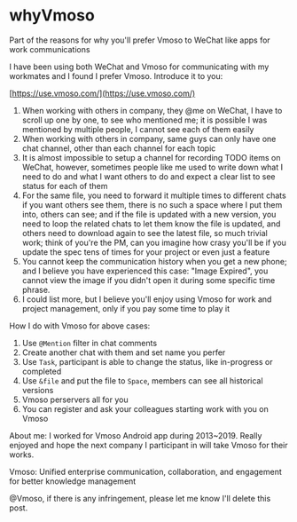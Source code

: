 # whyVmoso
Part of the reasons for why you'll prefer Vmoso to WeChat like apps for work communications

I have been using both WeChat and Vmoso for communicating with my workmates and I found I prefer Vmoso. Introduce it to you:

[https://use.vmoso.com/](https://use.vmoso.com/)


1. When working with others in company, they @me on WeChat, I have to scroll up one by one, to see who mentioned me; it is possible I was mentioned by multiple people, I cannot see each of them easily
2. When working with others in company, same guys can only have one chat channel, other than each channel for each topic
3. It is almost impossible to setup a channel for recording TODO items on WeChat, however, sometimes people like me used to write down what I need to do and what I want others to do and expect a clear list to see status for each of them
4. For the same file, you need to forward it multiple times to different chats if you want others see them, there is no such a space where I put them into, others can see; and if the file is updated with a new version, you need to loop the related chats to let them know the file is updated, and others need to download again to see the latest file, so much trivial work; think of you're the PM, can you imagine how crasy you'll be if you update the spec tens of times for your project or even just a feature
5. You cannot keep the communication history when you get a new phone; and I believe you have experienced this case: "Image Expired", you cannot view the image if you didn't open it during some specific time phrase.
6. I could list more, but I believe you'll enjoy using Vmoso for work and project management, only if you pay some time to play it

How I do with Vmoso for above cases:
1. Use `@Mention` filter in chat comments
2. Create another chat with them and set name you perfer
3. Use `Task`, participant is able to change the status, like in-progress or completed
4. Use `&file` and put the file to `Space`, members can see all historical versions
5. Vmoso perservers all for you
6. You can register and ask your colleagues starting work with you on Vmoso


About me: I worked for Vmoso Android app during 2013~2019. Really enjoyed and hope the next company I participant in will take Vmoso for their works.

Vmoso: Unified enterprise communication, collaboration, and engagement for better knowledge management


@Vmoso, if there is any infringement, please let me know I'll delete this post.
